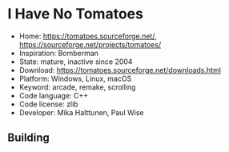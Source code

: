 # I Have No Tomatoes

- Home: https://tomatoes.sourceforge.net/, https://sourceforge.net/projects/tomatoes/
- Inspiration: Bomberman
- State: mature, inactive since 2004
- Download: https://tomatoes.sourceforge.net/downloads.html
- Platform: Windows, Linux, macOS
- Keyword: arcade, remake, scrolling
- Code language: C++
- Code license: zlib
- Developer: Mika Halttunen, Paul Wise

## Building
